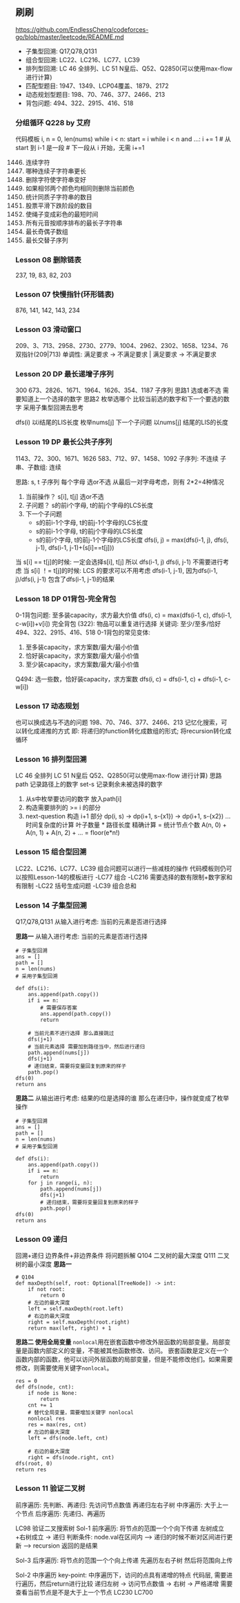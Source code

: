 ## 刷刷
https://github.com/EndlessCheng/codeforces-go/blob/master/leetcode/README.md
- 子集型回溯: Q17,Q78,Q131
- 组合型回溯: LC22、LC216、LC77、LC39
- 排列型回溯: LC 46 全排列、LC 51 N皇后、Q52、Q2850(可以使用max-flow 进行计算)
- 匹配型题目: 1947、1349、LCP04覆盖、1879、2172
- 动态规划型题目: 198、70、746、377、2466、213
- 背包问题: 494、322、2915、416、518

### 分组循环 Q228 by 艾府
代码模板
i, n = 0, len(nums)
while i < n:
    start = i
    while i < n and ...:
        i += 1
    # 从 start 到 i-1 是一段
    # 下一段从 i 开始，无需 i+=1
    
1446. 连续字符
1869. 哪种连续子字符串更长
1957. 删除字符使字符串变好
2038. 如果相邻两个颜色均相同则删除当前颜色
1759. 统计同质子字符串的数目
2110. 股票平滑下跌阶段的数目
1578. 使绳子变成彩色的最短时间
1839. 所有元音按顺序排布的最长子字符串
2760. 最长奇偶子数组
2765. 最长交替子序列

### Lesson 08 删除链表
237, 19, 83, 82, 203

### Lesson 07 快慢指针(环形链表)
876, 141, 142, 143, 234

### Lesson 03 滑动窗口
209、3、713、2958、2730、2779、1004、2962、2302、1658、1234、76
双指针(209|713)
单调性: 满足要求 -> 不满足要求 | 满足要求 -> 不满足要求

### Lesson 20 DP 最长递增子序列
300
673、2826、1671、1964、1626、354、1187
子序列
思路1 选或者不选 需要知道上一个选择的数字
思路2 枚举选哪个 比较当前选的数字和下一个要选的数字
采用子集型回溯去思考

dfs(i) 以i结尾的LIS长度
枚举nums[j]
下一个子问题 以nums[j] 结尾的LIS的长度

### Lesson 19 DP 最长公共子序列
1143、72、300、1671、1626
583、712、97、1458、1092
子序列: 不连续
子串、子数组: 连续

思路: s, t
子序列 每个字母 选or不选 
从最后一对字母考虑，则有 2*2=4种情况
1. 当前操作？ s[i], t[j] 选or不选
2. 子问题？ s的前i个字母, t的前j个字母的LCS长度
3. 下一个子问题
    - s的前i-1个字母, t的前j-1个字母的LCS长度
    - s的前i-1个字母, t的前j个字母的LCS长度
    - s的前i个字母, t的前j-1个字母的LCS长度
dfs(i, j) = max(dfs(i-1, j), dfs(i, j-1), dfs(i-1, j-1)+(s[i]==t[j]))

当 s[i] == t[j]的时候: 一定会选择s[i], t[j] 所以 dfs(i-1, j) dfs(i, j-1) 不需要进行考虑
当 s[i] ！= t[j]的时候: LCS 的要求可以不用考虑 dfs(i-1, j-1), 因为dfs(i-1, j)/dfs(i, j-1) 包含了dfs(i-1, j-1)的结果

### Lesson 18 DP 01背包-完全背包
0-1背包问题: 至多装capacity，求方最大价值
dfs(i, c) = max(dfs(i-1, c), dfs(i-1, c-w[i])+v[i])
完全背包 (322):
物品可以重复进行选择
关键词: 至少/至多/恰好
494、322、2915、416、518
0-1背包的常见变体: 
1. 至多装capacity，求方案数/最大/最小价值
2. 恰好装capacity，求方案数/最大/最小价值
3. 至少装capacity，求方案数/最大/最小价值

Q494: 选一些数，恰好装capacity，求方案数
dfs(i, c) = dfs(i-1, c) + dfs(i-1, c-w[i])
### Lesson 17 动态规划 
也可以换成选与不选的问题
198、70、746、377、2466、213
记忆化搜索，可以转化成递推的方式
即: 将递归的function转化成数组的形式; 将recursion转化成循环

### Lesson 16 排列型回溯
LC 46 全排列
LC 51 N皇后
Q52、Q2850(可以使用max-flow 进行计算)
思路
path 记录路径上的数字
set-s 记录剩余未被选择的数字
1. 从s中枚举要访问的数字 放入path[i]
2. 构造需要排列的 >= i 的部分
3. next-question 构造 i+1 部分
dp(i, s) 
    -> dp(i+1, s-{x1})
    -> dp(i+1, s-{x2})
    ...
时间复杂度的计算
叶子数量 * 路径长度
精确计算 = 统计节点个数
A(n, 0) + A(n, 1) + A(n, 2) + ... = floor(e*n!)

### Lesson 15 组合型回溯
LC22、LC216、LC77、LC39
组合问题可以进行一些减枝的操作 
代码模板则仍可以按照Lesson-14的模板进行
-LC77 组合
-LC216 需要选择的数有限制+数字家和有限制
-LC22 括号生成问题
-LC39 组合总和

### Lesson 14 子集型回溯
Q17,Q78,Q131
从输入进行考虑: 当前的元素是否进行选择

**思路一**
从输入进行考虑: 当前的元素是否进行选择
```
# 子集型回溯
ans = []
path = []
n = len(nums)
# 采用子集型回溯

def dfs(i):
    ans.append(path.copy())
	if i == n:
		# 需要保存答案
		ans.append(path.copy())
		return

	# 当前元素不进行选择 那么直接跳过
	dfs(j+1)
	# 当前元素选择 需要加到路径当中，然后进行递归
	path.append(nums[j])
	dfs(j+1)
	# 递归结束，需要将变量回复到原来的样子
	path.pop()
dfs(0)
return ans
```
**思路二**
从输出进行考虑: 结果的i位是选择的谁
那么在递归中，操作就变成了枚举操作
```
# 子集型回溯
ans = []
path = []
n = len(nums)
# 采用子集型回溯

def dfs(i):
   	ans.append(path.copy())
   	if i == n:
        return
   	for j in range(i, n): 
        path.append(nums[j])
        dfs(j+1)
        # 递归结束，需要将变量回复到原来的样子
        path.pop()
dfs(0)
return ans
```

### Lesson 09 递归
回溯+递归
边界条件+非边界条件
将问题拆解
Q104 二叉树的最大深度
Q111 二叉树的最小深度
**思路一**
```
# Q104
def maxDepth(self, root: Optional[TreeNode]) -> int:
    if not root:
        return 0
    # 左边的最大深度
    left = self.maxDepth(root.left)
    # 右边的最大深度
    right = self.maxDepth(root.right)
    return max(left, right) + 1

```
**思路二 使用全局变量**
`nonlocal`用在嵌套函数中修改外层函数的局部变量。局部变量是函数内部定义的变量，不能被其他函数修改、访问。
嵌套函数是定义在一个函数内部的函数，他可以访问外层函数的局部变量，但是不能修改他们。如果需要修改，则需要使用关键字`nonlocal`。

```
res = 0
def dfs(node, cnt):
    if node is None:
        return 
    cnt += 1
    # 替代全局变量，需要增加关键字 nonlocal
    nonlocal res
    res = max(res, cnt)
    # 左边的最大深度
    left = dfs(node.left, cnt)

    # 右边的最大深度
    right = dfs(node.right, cnt)
dfs(root, 0)
return res
```
### Lesson 11 验证二叉树
前序遍历: 先判断、再递归: 先访问节点数值 再递归左右子树
中序遍历: 大于上一个节点
后序遍历: 先递归、再遍历

LC98 验证二叉搜索树
Sol-1 前序遍历: 将节点的范围一个个向下传递
左树成立+右树成立 -> 递归
判断条件: node.val在区间内 --> 递归的时候不断对区间进行更新 --> recursion 返回的是结果

Sol-3 后序遍历: 将节点的范围一个个向上传递
先遍历左右子树 然后将范围向上传

Sol-2 中序遍历
key-point: 中序遍历下，访问的点具有递增的特点
代码层, 需要进行遍历，然后return进行比较
递归左树 -> 访问节点数值  -> 右树 -> 严格递增
需要查看当前节点是不是大于上一个节点
LC230
LC700

